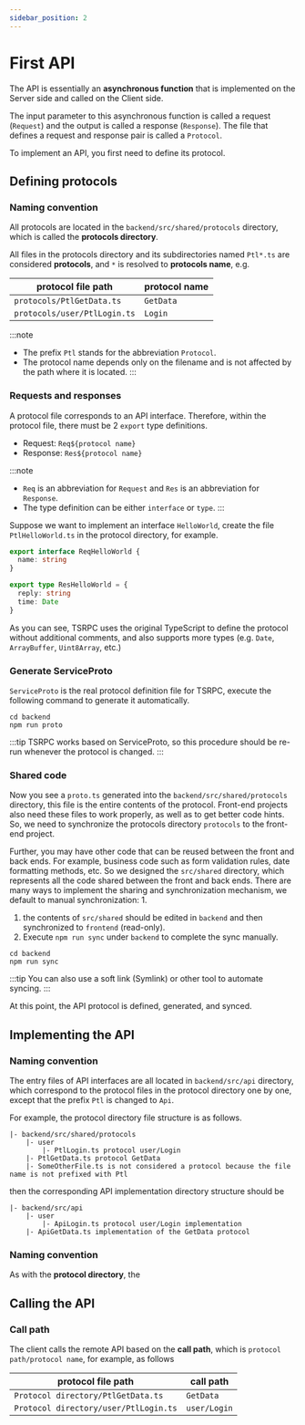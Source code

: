 ```yaml
---
sidebar_position: 2
---
```


# First API

The API is essentially an **asynchronous function** that is implemented on the Server side and called on the Client side.

The input parameter to this asynchronous function is called a request (`Request`) and the output is called a response (`Response`).
The file that defines a request and response pair is called a `Protocol`.

To implement an API, you first need to define its protocol.

## Defining protocols

### Naming convention

All protocols are located in the `backend/src/shared/protocols` directory, which is called the **protocols directory**.

All files in the protocols directory and its subdirectories named `Ptl*.ts` are considered **protocols**, and `*` is resolved to **protocols name**, e.g.

| protocol file path           | protocol name |
| ---------------------------- | ------------- |
| `protocols/PtlGetData.ts`    | `GetData`     |
| `protocols/user/PtlLogin.ts` | `Login`       |

:::note

- The prefix `Ptl` stands for the abbreviation `Protocol`.
- The protocol name depends only on the filename and is not affected by the path where it is located.
  :::

### Requests and responses

A protocol file corresponds to an API interface. Therefore, within the protocol file, there must be 2 `export` type definitions.

- Request: `Req${protocol name}`
- Response: `Res${protocol name}`

:::note

- `Req` is an abbreviation for `Request` and `Res` is an abbreviation for `Response`.
- The type definition can be either `interface` or `type`.
  :::

Suppose we want to implement an interface `HelloWorld`, create the file `PtlHelloWorld.ts` in the protocol directory, for example.

```ts title="backend/src/shared/protocols/PtlHelloWorld.ts"
export interface ReqHelloWorld {
  name: string
}

export type ResHelloWorld = {
  reply: string
  time: Date
}
```

As you can see, TSRPC uses the original TypeScript to define the protocol without additional comments, and also supports more types (e.g. `Date`, `ArrayBuffer`, `Uint8Array`, etc.)

### Generate ServiceProto

`ServiceProto` is the real protocol definition file for TSRPC, execute the following command to generate it automatically.

```shell
cd backend
npm run proto
```

:::tip
TSRPC works based on ServiceProto, so this procedure should be re-run whenever the protocol is changed.
:::

### Shared code

Now you see a `proto.ts` generated into the `backend/src/shared/protocols` directory, this file is the entire contents of the protocol.
Front-end projects also need these files to work properly, as well as to get better code hints.
So, we need to synchronize the protocols directory `protocols` to the front-end project.

Further, you may have other code that can be reused between the front and back ends. For example, business code such as form validation rules, date formatting methods, etc. So we designed the `src/shared` directory, which represents all the code shared between the front and back ends. There are many ways to implement the sharing and synchronization mechanism, we default to manual synchronization: 1.

1. the contents of `src/shared` should be edited in `backend` and then synchronized to `frontend` (read-only).
2. Execute `npm run sync` under `backend` to complete the sync manually.

```shell
cd backend
npm run sync
```

:::tip
You can also use a soft link (Symlink) or other tool to automate syncing.
:::

At this point, the API protocol is defined, generated, and synced.

## Implementing the API

### Naming convention

The entry files of API interfaces are all located in `backend/src/api` directory, which correspond to the protocol files in the protocol directory one by one, except that the prefix `Ptl` is changed to `Api`.

For example, the protocol directory file structure is as follows.

```
|- backend/src/shared/protocols
    |- user
        |- PtlLogin.ts protocol user/Login
    |- PtlGetData.ts protocol GetData
    |- SomeOtherFile.ts is not considered a protocol because the file name is not prefixed with Ptl
```

then the corresponding API implementation directory structure should be

```
|- backend/src/api
    |- user
        |- ApiLogin.ts protocol user/Login implementation
    |- ApiGetData.ts implementation of the GetData protocol
```

### Naming convention

As with the **protocol directory**, the

## Calling the API

### Call path

The client calls the remote API based on the **call path**, which is `protocol path/protocol name`, for example, as follows

| protocol file path                    | call path    |
| ------------------------------------- | ------------ |
| `Protocol directory/PtlGetData.ts`    | `GetData`    |
| `Protocol directory/user/PtlLogin.ts` | `user/Login` |
